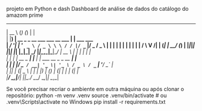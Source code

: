 projeto em Python e dash
Dashboard de análise de dados do catálogo do amazom prime


  _____      _                        _     _            
 |  __ \    (_)                      (_)   | |           
 | |__) | __ _ _ __ ___   ___  __   ___  __| | ___  ___  
 |  ___/ '__| | '_ ` _ \ / _ \ \ \ / / |/ _` |/ _ \/ _ \ 
 | |   | |  | | | | | | |  __/  \ V /| | (_| |  __/ (_) |
 |_|___|_|  |_|_| |_| |_|\___|   \_/ |_|\__,_|\___|\___/ 
 |  __ \          | |   | |                       | |    
 | |  | | __ _ ___| |__ | |__   ___   __ _ _ __ __| |    
 | |  | |/ _` / __| '_ \| '_ \ / _ \ / _` | '__/ _` |    
 | |__| | (_| \__ \ | | | |_) | (_) | (_| | | | (_| |    
 |_____/ \__,_|___/_| |_|_.__/ \___/ \__,_|_|  \__,_|    
                                                         
                                                         


Se você precisar recriar o ambiente em outra máquina ou após clonar o repositório:
python -m venv .venv
source .venv/bin/activate # ou .venv\Scripts\activate no Windows
pip install -r requirements.txt

